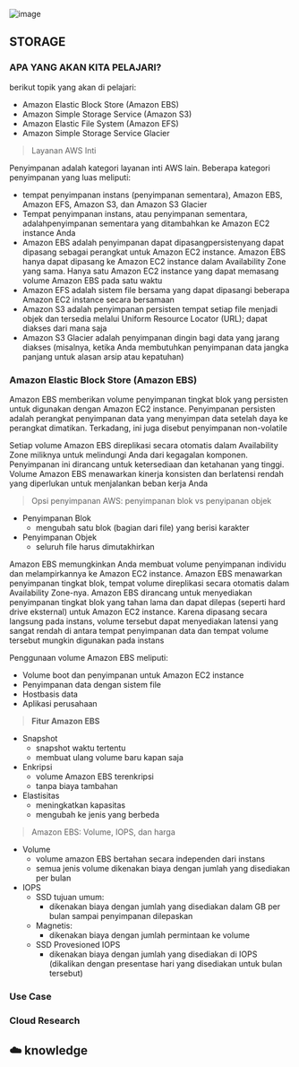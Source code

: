 ![image](https://github.com/vidarahmaaz/100DaysOfCloud/assets/140806084/8ae7deb2-c3c4-44f2-b320-60ba02673c8b)

## STORAGE

### APA YANG AKAN KITA PELAJARI?

berikut topik yang akan di pelajari:
- Amazon Elastic Block Store (Amazon EBS)
- Amazon Simple Storage Service (Amazon S3)
- Amazon Elastic File System (Amazon EFS)
- Amazon Simple Storage Service Glacier

> Layanan AWS Inti

  Penyimpanan adalah kategori layanan inti AWS lain. Beberapa kategori penyimpanan yang 
  luas meliputi:
  - tempat penyimpanan instans (penyimpanan sementara), Amazon EBS, Amazon EFS, Amazon S3, 
    dan Amazon S3 Glacier
  - Tempat penyimpanan instans, atau penyimpanan sementara, adalahpenyimpanan 
    sementara yang ditambahkan ke Amazon EC2 instance Anda
  - Amazon EBS adalah penyimpanan dapat dipasangpersistenyang dapat dipasang sebagai 
    perangkat untuk Amazon EC2 instance. Amazon EBS hanya dapat dipasang ke Amazon EC2 
    instance dalam Availability Zone yang sama. Hanya satu Amazon EC2 instance yang dapat 
    memasang volume Amazon EBS pada satu waktu
  - Amazon EFS adalah sistem file bersama yang dapat dipasangi beberapa Amazon EC2 
    instance secara bersamaan
  - Amazon S3 adalah penyimpanan persisten tempat setiap file menjadi objek dan tersedia 
    melalui Uniform Resource Locator (URL); dapat diakses dari mana saja
  - Amazon S3 Glacier adalah penyimpanan dingin bagi data yang jarang diakses (misalnya, 
    ketika Anda membutuhkan penyimpanan data jangka panjang untuk alasan arsip atau 
    kepatuhan)

### Amazon Elastic Block Store (Amazon EBS)

Amazon EBS memberikan volume penyimpanan tingkat blok yang persisten untuk digunakan dengan Amazon EC2 instance. Penyimpanan persisten adalah perangkat penyimpanan data yang menyimpan data setelah daya ke perangkat dimatikan. Terkadang, ini juga disebut penyimpanan non-volatile

Setiap volume Amazon EBS direplikasi secara otomatis dalam Availability Zone miliknya untuk melindungi Anda dari kegagalan komponen. Penyimpanan ini dirancang untuk ketersediaan dan ketahanan yang tinggi. Volume Amazon EBS menawarkan kinerja konsisten dan berlatensi rendah yang diperlukan untuk menjalankan beban kerja Anda

> Opsi penyimpanan AWS: penyimpanan blok vs penyipanan objek

  - Penyimpanan Blok
    - mengubah satu blok (bagian dari file) yang berisi karakter
  - Penyimpanan Objek
    - seluruh file harus dimutakhirkan

Amazon EBS memungkinkan Anda membuat volume penyimpanan individu dan melampirkannya ke Amazon EC2 instance. Amazon EBS menawarkan penyimpanan tingkat blok, tempat volume direplikasi secara otomatis dalam Availability Zone-nya. Amazon EBS dirancang untuk menyediakan penyimpanan tingkat blok yang tahan lama dan dapat dilepas (seperti hard drive eksternal) untuk Amazon EC2 instance. Karena dipasang secara langsung pada instans, volume tersebut dapat menyediakan latensi yang sangat rendah di antara tempat penyimpanan data dan tempat volume tersebut mungkin digunakan pada instans

Penggunaan volume Amazon EBS meliputi:
- Volume boot dan penyimpanan untuk Amazon EC2 instance
- Penyimpanan data dengan sistem file
- Hostbasis data
- Aplikasi perusahaan

> **Fitur Amazon EBS**
  - Snapshot
    - snapshot waktu tertentu
    - membuat ulang volume baru kapan saja
  - Enkripsi
    - volume Amazon EBS terenkripsi
    - tanpa biaya tambahan
  - Elastisitas
    - meningkatkan kapasitas
    - mengubah ke jenis yang berbeda

> Amazon EBS: Volume, IOPS, dan harga
  - Volume
    - volume amazon EBS bertahan secara independen dari instans
    - semua jenis volume dikenakan biaya dengan jumlah yang disediakan per bulan
  - IOPS
    - SSD tujuan umum:
      - dikenakan biaya dengan jumlah yang disediakan dalam GB per bulan sampai 
        penyimpanan dilepaskan
    - Magnetis:
      - dikenakan biaya dengan jumlah permintaan ke volume
    - SSD Provesioned IOPS
      - dikenakan biaya dengan jumlah yang disediakan di IOPS (dikalikan dengan presentase 
        hari yang disediakan untuk bulan tersebut) 

### Use Case

### Cloud Research

## ☁️ knowledge

